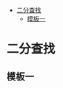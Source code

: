 * [二分查找](#1)
  * [模板一](#1.1)

# <span id='1'>二分查找</span>
## <span id='1.1'>模板一</span>
```python

```
